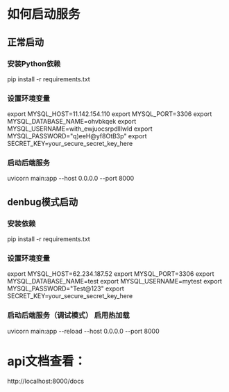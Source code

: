 # 如何启动服务
## 正常启动
### 安装Python依赖
pip install -r requirements.txt

### 设置环境变量
export MYSQL_HOST=11.142.154.110
export MYSQL_PORT=3306
export MYSQL_DATABASE_NAME=ohvbkqek
export MYSQL_USERNAME=with_ewjuocsrpdlllwld
export MYSQL_PASSWORD="q)eeH@yf8OtB3p"
export SECRET_KEY=your_secure_secret_key_here

### 启动后端服务
uvicorn main:app --host 0.0.0.0 --port 8000

## denbug模式启动
### 安装依赖
pip install -r requirements.txt
### 设置环境变量
export MYSQL_HOST=62.234.187.52
export MYSQL_PORT=3306
export MYSQL_DATABASE_NAME=test
export MYSQL_USERNAME=mytest
export MYSQL_PASSWORD="Test@123"
export SECRET_KEY=your_secure_secret_key_here
### 启动后端服务（调试模式） 启用热加载

uvicorn main:app --reload --host 0.0.0.0 --port 8000
# api文档查看：
http://localhost:8000/docs


